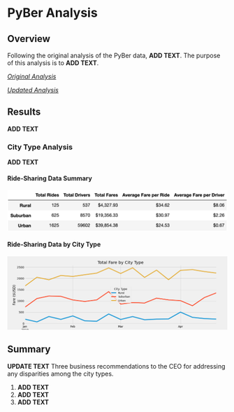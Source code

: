 # PyBer Analysis

## Overview

Following the original analysis of the PyBer data, **ADD TEXT**. The purpose of this analysis is to **ADD TEXT**.

*[Original Analysis](https://github.com/rabascoh/rideshare-analysis/blob/main/Module_Materials/Pyber.ipynb)*

*[Updated Analysis](https://github.com/rabascoh/rideshare-analysis/blob/main/PyBer_Challenge.ipynb)*

## Results
**ADD TEXT**

### City Type Analysis
**ADD TEXT** 

#### Ride-Sharing Data Summary

![Summary_Table](https://github.com/rabascoh/rideshare-analysis/blob/main/analysis/PyBer_fare_summary_table.png)

#### Ride-Sharing Data by City Type

![Chart](https://github.com/rabascoh/rideshare-analysis/blob/main/analysis/PyBer_fare_summary.png)

## Summary
**UPDATE TEXT** Three business recommendations to the CEO for addressing any disparities among the city types.
1. **ADD TEXT**  
2. **ADD TEXT** 
3. **ADD TEXT** 
